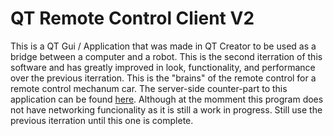 # QT Remote Control Client V2

This is a QT Gui / Application that was made in QT Creator to be used as a bridge between a computer and a robot. This is the second iterration of this software and has greatly improved in look, functionality, and performance over the previous iterration. This is the "brains" of the remote control for a remote control mechanum car. The server-side counter-part to this application can be found [here](https://github.com/baxtrax/QT-Remote-Control-Server). Although at the momment this program does not have networking funcionality as it is still a work in progress. Still use the previous iterration until this one is complete.
